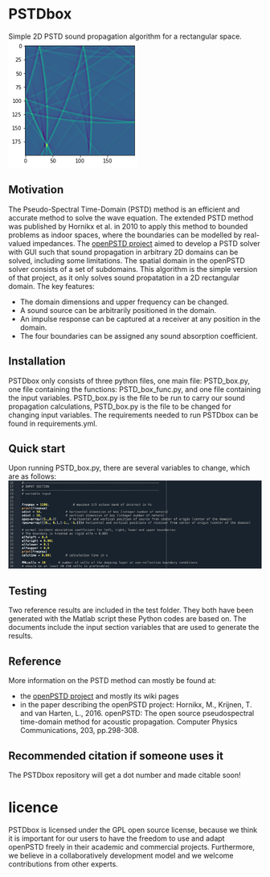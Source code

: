 

#  PSTDbox
Simple 2D PSTD sound propagation algorithm for a rectangular space.
![](images/PSTDbox_snapshot.png)

## Motivation
The Pseudo-Spectral Time-Domain (PSTD) method is an efficient and accurate method to solve the wave equation. The extended PSTD method was published by Hornikx et al. in 2010 to apply this method to bounded problems as indoor spaces, where the boundaries can be modelled by real-valued impedances. The [openPSTD project](http://www.openpstd.org) aimed to develop a PSTD solver with GUI such that sound propagation in arbitrary 2D domains can be solved, including some limitations. The spatial domain in the openPSTD solver consists of a set of subdomains.
This algorithm is the simple version of that project, as it only solves sound propatation in a 2D rectangular domain. The key features:
- The domain dimensions and upper frequency can be changed.
- A sound source can be arbitrarily positioned in the domain.
- An impulse response can be captured at a receiver at any position in the domain. 
- The four boundaries can be assigned any sound absorption coefficient.

## Installation
PSTDbox only consists of three python files, one main file: PSTD_box.py, one file containing the functions: PSTD_box_func.py, and one file containing the input variables. PSTD_box.py is the file to be run to carry our sound propagation calculations, PSTD_box.py is the file to be changed for changing input variables.
The requirements needed to run PSTDbox can be found in requirements.yml.

## Quick start
Upon running PSTD_box.py, there are several variables to change, which are as follows:
![](images/PSTD_box_input.png)

## Testing
Two reference results are included in the test folder. They both have been generated with the Matlab script these Python codes are based on. The documents include the input section variables that are used to generate the results. 

## Reference
More information on the PSTD method can mostly be found at:
- the [openPSTD project](http://www.openpstd.org) and mostly its wiki pages
- in the paper describing the openPSTD project: Hornikx, M., Krijnen, T. and van Harten, L., 2016. openPSTD: The open source pseudospectral time-domain method for acoustic propagation. Computer Physics Communications, 203, pp.298-308.

## Recommended citation if someone uses it
The PSTDbox repository will get a dot number and made citable soon!

# licence
PSTDbox is licensed under the GPL open source license, because we think it is important for our users to have the freedom to use and adapt openPSTD freely in their academic and commercial projects. Furthermore, we believe in a collaboratively development model and we welcome contributions from other experts. 
